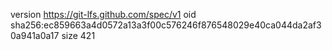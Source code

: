 version https://git-lfs.github.com/spec/v1
oid sha256:ec859663a4d0572a13a3f00c576246f876548029e40ca044da2af30a941a0a17
size 421
